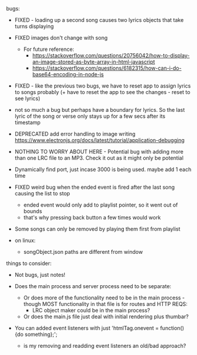bugs:

- FIXED - loading up a second song causes two lyrics objects that take turns displaying
- FIXED images don't change with song
  - For future reference:
    - https://stackoverflow.com/questions/20756042/how-to-display-an-image-stored-as-byte-array-in-html-javascript
    - https://stackoverflow.com/questions/6182315/how-can-i-do-base64-encoding-in-node-js
- FIXED - like the previous two bugs, we have to reset app to assign lyrics to songs probably (+ have to reset the app to see the changes - reset to see lyrics)
- not so much a bug but perhaps have a boundary for lyrics. So the last lyric of the song or verse only stays up for a few secs after its timestamp
- DEPRECATED add error handling to image writing
  https://www.electronjs.org/docs/latest/tutorial/application-debugging
- NOTHING TO WORRY ABOUT HERE - Potential bug with adding more than one LRC file to an MP3. Check it out as it might only be potential
- Dynamically find port, just incase 3000 is being used. maybe add 1 each time
- FIXED weird bug when the ended event is fired after the last song causing the list to stop
  - ended event would only add to playlist pointer, so it went out of bounds
  - that's why pressing back button a few times would work
- Some songs can only be removed by playing them first from playlist

- on linux:
  - songObject.json paths are different from window

things to consider:
  - Not bugs, just notes!

  - Does the main process and server process need to be separate:
    - Or does more of the functionality need to be in the main process - though MOST functionality in that file is for routes and HTTP REQS:
      - LRC object maker could be in the main process?
    - Or does the main.js file just deal with initial rendering plus thumbar?
  - You can added event listeners with just 'htmlTag.onevent = function() {do something};';
    - is my removing and readding event listeners an old/bad approach?